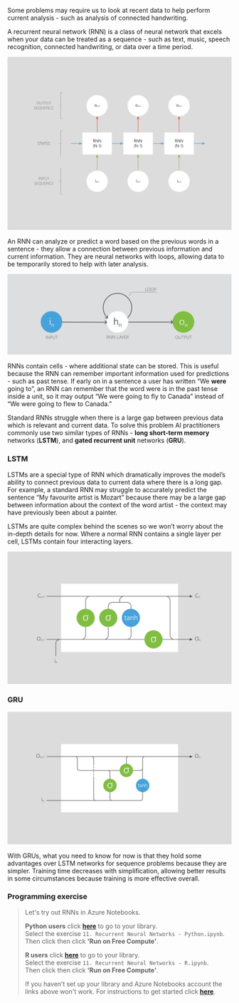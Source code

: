 Some problems may require us to look at recent data to help perform current analysis - such as analysis of connected handwriting.

A recurrent neural network (RNN) is a class of neural network that excels when your data can be treated as a sequence - such as text, music, speech recognition, connected handwriting, or data over a time period.

![6.5 RNN](../media/6.5_RNN.png)

An RNN can analyze or predict a word based on the previous words in a sentence - they allow a connection between previous information and current information. They are neural networks with loops, allowing data to be temporarily stored to help with later analysis.

![6.5 loop (1)](../media/6.5_loop__1_.png)

RNNs contain cells - where additional state can be stored. This is useful because the RNN can remember important information used for predictions - such as past tense. If early on in a sentence a user has written “We __were__ going to”, an RNN can remember that the word were is in the past tense inside a unit, so it may output “We were going to fly to Canada” instead of “We were going to flew to Canada.”

Standard RNNs struggle when there is a large gap between previous data which is relevant and current data. To solve this problem AI practitioners commonly use two similar types of RNNs - __long short-term memory__ networks (__LSTM__), and __gated recurrent unit__ networks (__GRU__). 

### LSTM

LSTMs are a special type of RNN which dramatically improves the model’s ability to connect previous data to current data where there is a long gap. For example, a standard RNN may struggle to accurately predict the sentence “My favourite artist is Mozart” because there may be a large gap between information about the context of the word artist - the context may have previously been about a painter.

LSTMs are quite complex behind the scenes so we won’t worry about the in-depth details for now. Where a normal RNN contains a single layer per cell, LSTMs contain four interacting layers.

![6.5 LSTM](../media/6.5_LSTM.png)

### GRU

![6.5 GRU](../media/6.5_GRU.png)

With GRUs, what you need to know for now is that they hold some advantages over LSTM networks for sequence problems because they are simpler. Training time decreases with simplification, allowing better results in some circumstances because training is more effective overall.

### Programming exercise
 
> Let's try out RNNs in Azure Notebooks.  
>  
> **Python users** click __[here](https://notebooks.azure.com/home/libraries/Python "here")__ to go to your library.  
> Select the exercise `11. Recurrent Neural Networks - Python.ipynb`.  
> Then click then click __'Run on Free Compute'__.  
>  
> **R users** click __[here](https://notebooks.azure.com/home/libraries/R-Exercises "here")__ to go to your library.  
> Select the exercise `11. Recurrent Neural Networks - R.ipynb`.  
> Then click then click __'Run on Free Compute'__.  
>  
> If you haven’t set up your library and Azure Notebooks account the links above won't work. For instructions to get started click [__here__](https://aischool.microsoft.com/en-us/machine-learning/learning-paths/ml-crash-course/introduction-to-ai/introduction-to-azure-notebooks).